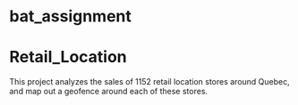 # bat_assignment

# Retail_Location

This project analyzes the sales of 1152 retail location stores around Quebec, and map out a geofence around each of these stores. 


